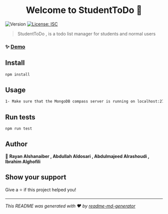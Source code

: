 <h1 align="center">Welcome to StudentToDo 👋</h1>
<p>
  <img alt="Version" src="https://img.shields.io/badge/version-1.0.0-blue.svg?cacheSeconds=2592000" />
  <a href="#" target="_blank">
    <img alt="License: ISC" src="https://img.shields.io/badge/License-ISC-yellow.svg" />
  </a>
</p>

> StudentToDo , is a todo list manager for students and normal users

### ✨ [Demo](localhost:3000)

## Install

```sh
npm install
```

## Usage

```sh
1- Make sure that the MongoDB compass server is running on localhost:27017 2-nodemon app.js
```

## Run tests

```sh
npm run test
```

## Author

👤 **Rayan Alshanaiber , Abdullah Aldosari , Abdulmajeed Alrashoudi , Ibrahim Alghofili**


## Show your support

Give a ⭐️ if this project helped you!

***
_This README was generated with ❤️ by [readme-md-generator](https://github.com/kefranabg/readme-md-generator)_